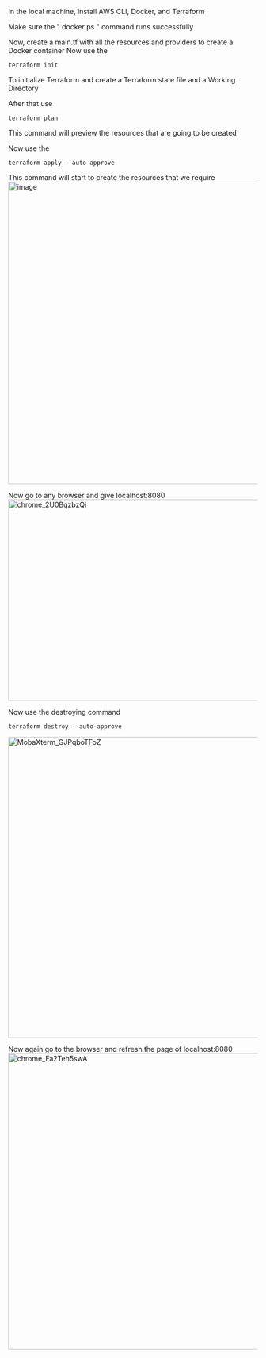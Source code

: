In the local machine, install AWS CLI, Docker, and Terraform

Make sure the  " docker ps " command runs successfully

Now, create a main.tf with all the resources and providers to create a Docker container
Now use the 
~~~
terraform init
~~~
To initialize Terraform and create a Terraform state file and a Working Directory


After that use 
~~~
terraform plan
~~~
This command will preview the resources that are going to be created



Now use the 
~~~
terraform apply --auto-approve
~~~
This command will start to create the resources that we require
<img width="1122" height="610" alt="image" src="https://github.com/user-attachments/assets/8ac8e591-5896-4ff6-bfd2-5db3af73dc4e" />




Now go to any browser and give localhost:8080
<img width="985" height="406" alt="chrome_2U0BqzbzQi" src="https://github.com/user-attachments/assets/771fe8ba-11bd-483f-96de-801ee5b2be23" />



Now use the destroying command
~~~
terraform destroy --auto-approve
~~~
<img width="1055" height="607" alt="MobaXterm_GJPqboTFoZ" src="https://github.com/user-attachments/assets/eef50242-d56f-4d90-9c08-80980dcb21c2" />



Now again go to the browser and refresh the page of localhost:8080
<img width="961" height="598" alt="chrome_Fa2Teh5swA" src="https://github.com/user-attachments/assets/d64a6576-e2a5-4e37-bd5c-a10a04b963d6" />


